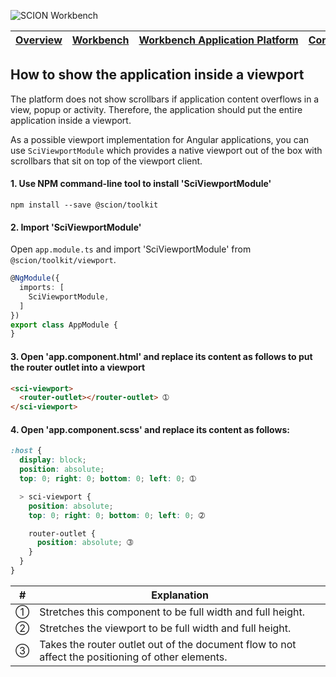 ![SCION Workbench](/resources/site/logo/scion-workbench-banner.png)

[Overview][menu-overview] | [Workbench][menu-workbench] | [Workbench&nbsp;Application&nbsp;Platform][menu-workbench-application-platform] | [Contributing][menu-contributing] | [Changelog][menu-changelog] | [Sponsoring][menu-sponsoring] | [Links][menu-links]
|---|---|---|---|---|---|---|

## How to show the application inside a viewport

The platform does not show scrollbars if application content overflows in a view, popup or activity. Therefore, the application should put the entire application inside a viewport.

As a possible viewport implementation for Angular applications, you can use  `SciViewportModule` which provides a native viewport out of the box with scrollbars that sit on top of the viewport client.

#### 1. Use NPM command-line tool to install 'SciViewportModule'

  ```
  npm install --save @scion/toolkit
  ```

#### 2. Import 'SciViewportModule'

  Open `app.module.ts` and import 'SciViewportModule' from `@scion/toolkit/viewport`.
  ```typescript
  @NgModule({
    imports: [
      SciViewportModule,
    ]
  })
  export class AppModule {
  }
  ```

#### 3. Open 'app.component.html' and replace its content as follows to put the router outlet into a viewport

  ```html 
  <sci-viewport>
    <router-outlet></router-outlet> ➀
  </sci-viewport>
  ```

#### 4. Open 'app.component.scss' and replace its content as follows:

  ```scss 
  :host {
    display: block;
    position: absolute;
    top: 0; right: 0; bottom: 0; left: 0; ➀

    > sci-viewport {
      position: absolute;
      top: 0; right: 0; bottom: 0; left: 0; ➁

      router-outlet {
        position: absolute; ➂
      }
    }
  }
  ```
  |#|Explanation|
  |-|-|
  |➀|Stretches this component to be full width and full height.|
  |➁|Stretches the viewport to be full width and full height.|
  |➂|Takes the router outlet out of the document flow to not affect the positioning of other elements.|


[menu-overview]: /README.md
[menu-workbench]: /resources/site/workbench.md
[menu-workbench-application-platform]: /resources/site/workbench-application-platform.md
[menu-contributing]: /CONTRIBUTING.md
[menu-changelog]: /resources/site/changelog.md
[menu-sponsoring]: /resources/site/sponsors.md
[menu-links]: /resources/site/links.md
